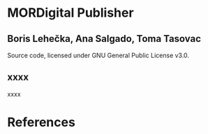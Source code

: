 # MORDigital Publisher
## Boris Lehečka, Ana Salgado, Toma Tasovac
Source code, licensed under GNU General Public License v3.0.
## xxxx

xxxx

# References

